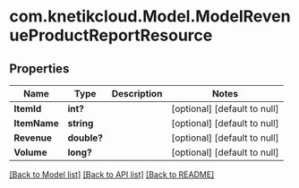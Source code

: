 # com.knetikcloud.Model.ModelRevenueProductReportResource
## Properties

Name | Type | Description | Notes
------------ | ------------- | ------------- | -------------
**ItemId** | **int?** |  | [optional] [default to null]
**ItemName** | **string** |  | [optional] [default to null]
**Revenue** | **double?** |  | [optional] [default to null]
**Volume** | **long?** |  | [optional] [default to null]

[[Back to Model list]](../README.md#documentation-for-models) [[Back to API list]](../README.md#documentation-for-api-endpoints) [[Back to README]](../README.md)

